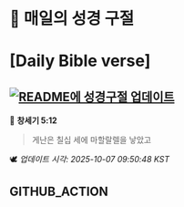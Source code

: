 # 🙏 매일의 성경 구절
# [Daily Bible verse]
## [![README에 성경구절 업데이트](https://github.com/DONGSUKA/first_test/actions/workflows/update-readme-bible.yml/badge.svg)](https://github.com/DONGSUKA/first_test/actions/workflows/update-readme-bible.yml)
<!-- START_BIBLE_VERSE -->
📖 **창세기 5:12**
> 게난은 칠십 세에 마할랄렐을 낳았고

🕊️ _업데이트 시각: 2025-10-07 09:50:48 KST_
  <!-- END_BIBLE_VERSE -->
## GITHUB_ACTION
